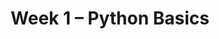---
title: Week 1 – Python Basics
weekNumber: 1
days:
      - date: 2024-9-30
        events:
          - name: LEC 2
            type: lecture
            title: Expressions and Data Types
            url:
            html:
            podcast:
            readings:
              - name: BPD 1-6
                url: https://notes.dsc10.com/01-getting_started/tools.html
            keywords: Jupyter notebooks, expressions, variables, assignment, functions, int, float
          - name: DISC 1
            type: discussion
            title: Getting Started with Jupyter Notebooks
            problems: 
      - date: 2024-10-2
        events:
          - name: LEC 3
            type: lecture
            title: Strings, Lists, and Arrays
            url:
            html:
            podcast:
            readings:
              - name: BPD 7-8
                url: https://notes.dsc10.com/02-data_sets/arrays.html
              - name: CIT 14.1
                url: https://inferentialthinking.com/chapters/14/1/Properties_of_the_Mean.html#
            keywords: string methods, mean, median, lists, arrays, array arithmetic
      - date: 2024-10-3
        events:
          - name: LAB 0
            type: lab
            title: Expressions and Data Types
            url: 
      - date: 2024-10-4
        events:
          - name: LEC 4
            type: lecture
            title: Arrays and DataFrames
            url:
            html:
            podcast:
            readings:
              - name: BPD 9
                url: https://notes.dsc10.com/02-data_sets/accessing.html
            keywords: array methods, np.arange, .read_csv, .get, .assign, .sort_values, .iloc, .loc, index
---